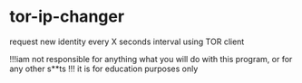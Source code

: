 # tor-ip-changer
request new identity every X seconds interval using TOR client

!!!iam not responsible for anything what you will do with this program, or for any other s**ts !!!
it is for education purposes only
